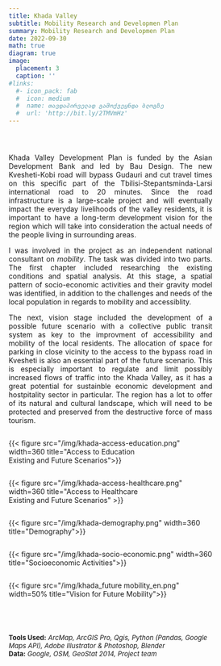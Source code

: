 ```yaml
---
title: Khada Valley
subtitle: Mobility Research and Developmen Plan
summary: Mobility Research and Developmen Plan
date: 2022-09-30
math: true
diagram: true
image: 
  placement: 3
  caption: ''
#links:
  #- icon_pack: fab
  #  icon: medium
  #  name: თავდაპირველად გამოქვეყნდა ბლოგზე
  #  url: 'http://bit.ly/2TMVmHz'
---
```


<style>

</style>
<p style="padding: 0 7em 2em 0;"></p>
<p align="justify">
    Khada Valley Development Plan is funded by the Asian Development Bank and led by Bau Design. The new Kvesheti-Kobi road will bypass Gudauri and cut travel times on this specific part of the Tbilisi-Stepantsminda-Larsi international road to 20 minutes. Since the road infrastructure is a large-scale project and will eventually impact the everyday livelihoods of the valley residents, it is important to have a long-term development vision for the region which will take into consideration the actual needs of the people living in surrounding areas.</p> 
<p align="justify">
    I was involved in the project as an independent national consultant on <i>mobility</i>. The task was divided into two parts. The first chapter included researching the existing conditions and spatial analysis. At this stage, a spatial pattern of socio-economic activities and their gravity model was identified, in addition to the challenges and needs of the local population in regards to mobility and accessiblity.</p>
<p align="justify">
    The next, vision stage included the development of a possible future scenario with a collective public transit system as key to the improvment of accessibility and mobility of the local residents. The allocation of space for parking in close vicinity to the access to the bypass road in Kvesheti is also an essential part of the future scenario. This is especially important to regulate and limit possibly increased flows of traffic into the Khada Valley, as it has a great potential for sustainble economic development and hostpitality sector in particular. The region has a lot to offer of its natural and cultural landscape, which will need to be protected and preserved from the destructive force of mass tourism.</p>
<!DOCTYPE html>
<html>
<head>
<meta name="viewport" content="width=device-width, initial-scale=1">
<style>
* {
  box-sizing: border-box;
}

/* Create two equal columns that floats next to each other */
.column {
  float: left;
  width: 50%;
  padding: 10px;
}

/* Clear floats after the columns */
.row:after {
  content: "";
  display: table;
  clear: both;
}

/* Responsive layout - makes the two columns stack on top of each other instead of next to each other */
@media screen and (max-width: 600px) {
  .column {
    width: 100%;
  }
}
</style>
</head>
<body>

<div class="row">
  <div class="column" style="">
    <p>{{< figure src="/img/khada-access-education.png" width=360 title="Access to Education <br>Existing and Future Scenarios">}}</p>
  </div>
  <div class="column" style="">
    <p>{{< figure src="/img/khada-access-healthcare.png" width=360 title="Access to Healthcare <br>Existing and Future Scenarios" >}}</p>
  </div>
</div>
<div class="row">
  <div class="column" style="">
    <p>{{< figure src="/img/khada-demography.png" width=360 title="Demography">}}</p>
  </div>
  <div class="column" style="">
    <p>{{< figure src="/img/khada-socio-economic.png" width=360 title="Socioeconomic Activities">}}</p>
  </div>
</div>
</body>
</html>
<div class="row">
  <div class="column" style="">
    <p>{{< figure src="/img/khada_future mobility_en.png" width=50% title="Vision for Future Mobility">}}</p>
  </div>
</div>
<p style="padding: 0 7em 2em 0;"></p>

<font size="2">
    <b>Tools Used:</b> <i>ArcMap, ArcGIS Pro, Qgis, Python (Pandas, Google Maps API), Adobe Illustrator & Photoshop, Blender</i>  <br> <b>Data:</b> <i>Google, OSM, GeoStat 2014, Project team</i></a>
</font>
